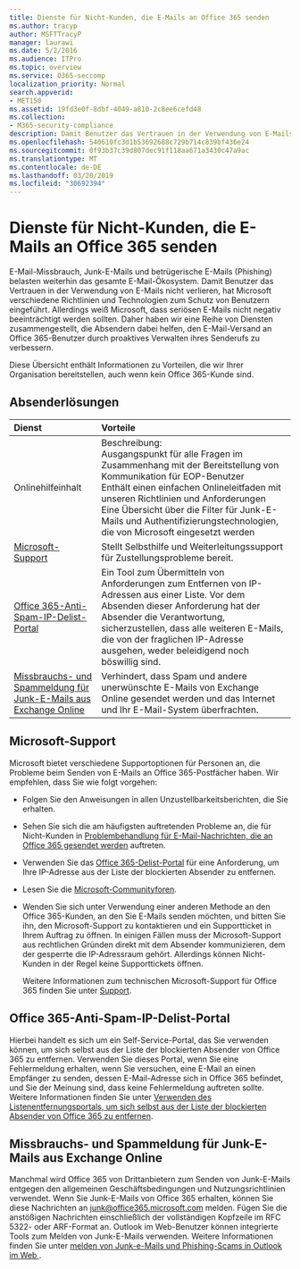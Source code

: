 ```yaml
---
title: Dienste für Nicht-Kunden, die E-Mails an Office 365 senden
ms.author: tracyp
author: MSFTTracyP
manager: laurawi
ms.date: 5/2/2016
ms.audience: ITPro
ms.topic: overview
ms.service: O365-seccomp
localization_priority: Normal
search.appverid:
- MET150
ms.assetid: 19fd3e0f-8dbf-4049-a810-2c8ee6cefd48
ms.collection:
- M365-security-compliance
description: Damit Benutzer das Vertrauen in der Verwendung von E-Mails nicht verlieren, hat Microsoft verschiedene Richtlinien und Technologien zum Schutz von Benutzern eingeführt.
ms.openlocfilehash: 540610fc3d1b53692688c729b714c839bf436e24
ms.sourcegitcommit: 0f93b37c39d807dec91f118aa671a3430c47a9ac
ms.translationtype: MT
ms.contentlocale: de-DE
ms.lasthandoff: 03/20/2019
ms.locfileid: "30692394"
---
```

# <a name="services-for-non-customers-sending-mail-to-office-365"></a>Dienste für Nicht-Kunden, die E-Mails an Office 365 senden
  
E-Mail-Missbrauch, Junk-E-Mails und betrügerische E-Mails (Phishing) belasten weiterhin das gesamte E-Mail-Ökosystem. Damit Benutzer das Vertrauen in der Verwendung von E-Mails nicht verlieren, hat Microsoft verschiedene Richtlinien und Technologien zum Schutz von Benutzern eingeführt. Allerdings weiß Microsoft, dass seriösen E-Mails nicht negativ beeinträchtigt werden sollten. Daher haben wir eine Reihe von Diensten zusammengestellt, die Absendern dabei helfen, den E-Mail-Versand an Office 365-Benutzer durch proaktives Verwalten ihres Senderufs zu verbessern.
  
Diese Übersicht enthält Informationen zu Vorteilen, die wir Ihrer Organisation bereitstellen, auch wenn kein Office 365-Kunde sind.
  
## <a name="sender-solutions"></a>Absenderlösungen
<a name="sectionSection0"> </a>

|**Dienst**|**Vorteile**|
|:-----|:-----|
|Onlinehilfeinhalt  <br/> | Beschreibung:  <br/>  Ausgangspunkt für alle Fragen im Zusammenhang mit der Bereitstellung von Kommunikation für EOP-Benutzer  <br/>  Enthält einen einfachen Onlineleitfaden mit unseren Richtlinien und Anforderungen  <br/>  Eine Übersicht über die Filter für Junk-E-Mails und Authentifizierungstechnologien, die von Microsoft eingesetzt werden  <br/> |
|[Microsoft-Support](services-for-non-customers.md#AboutSupport) <br/> |Stellt Selbsthilfe und Weiterleitungssupport für Zustellungsprobleme bereit.  <br/> |
|[Office 365-Anti-Spam-IP-Delist-Portal](services-for-non-customers.md#DelistPortal) <br/> |Ein Tool zum Übermitteln von Anforderungen zum Entfernen von IP-Adressen aus einer Liste. Vor dem Absenden dieser Anforderung hat der Absender die Verantwortung, sicherzustellen, dass alle weiteren E-Mails, die von der fraglichen IP-Adresse ausgehen, weder beleidigend noch böswillig sind.  <br/> |
|[Missbrauchs- und Spammeldung für Junk-E-Mails aus Exchange Online](services-for-non-customers.md#ReportOurJunk) <br/> |Verhindert, dass Spam und andere unerwünschte E-Mails von Exchange Online gesendet werden und das Internet und Ihr E-Mail-System überfrachten.  <br/> |
   
## <a name="microsoft-support"></a>Microsoft-Support
<a name="AboutSupport"> </a>

Microsoft bietet verschiedene Supportoptionen für Personen an, die Probleme beim Senden von E-Mails an Office 365-Postfächer haben. Wir empfehlen, dass Sie wie folgt vorgehen:
  
- Folgen Sie den Anweisungen in allen Unzustellbarkeitsberichten, die Sie erhalten.
    
- Sehen Sie sich die am häufigsten auftretenden Probleme an, die für Nicht-Kunden in [Problembehandlung für E-Mail-Nachrichten, die an Office 365 gesendet werden](troubleshooting-mail-sent-to-office-365.md) auftreten.
    
- Verwenden Sie das [Office 365-Delist-Portal](https://sender.office.com) für eine Anforderung, um Ihre IP-Adresse aus der Liste der blockierten Absender zu entfernen. 
    
- Lesen Sie die [Microsoft-Communityforen](https://community.office365.com/en-us/f/).
    
- Wenden Sie sich unter Verwendung einer anderen Methode an den Office 365-Kunden, an den Sie E-Mails senden möchten, und bitten Sie ihn, den Microsoft-Support zu kontaktieren und ein Supportticket in Ihrem Auftrag zu öffnen. In einigen Fällen muss der Microsoft-Support aus rechtlichen Gründen direkt mit dem Absender kommunizieren, dem der gesperrte die IP-Adressraum gehört. Allerdings können Nicht-Kunden in der Regel keine Supporttickets öffnen.
    
     Weitere Informationen zum technischen Microsoft-Support für Office 365 finden Sie unter [Support](https://technet.microsoft.com/library/office-365-support.aspx).
    
## <a name="office-365-anti-spam-ip-delist-portal"></a>Office 365-Anti-Spam-IP-Delist-Portal
<a name="DelistPortal"> </a>

Hierbei handelt es sich um ein Self-Service-Portal, das Sie verwenden können, um sich selbst aus der Liste der blockierten Absender von Office 365 zu entfernen. Verwenden Sie dieses Portal, wenn Sie eine Fehlermeldung erhalten, wenn Sie versuchen, eine E-Mail an einen Empfänger zu senden, dessen E-Mail-Adresse sich in Office 365 befindet, und Sie der Meinung sind, dass keine Fehlermeldung auftreten sollte. Weitere Informationen finden Sie unter [Verwenden des Listenentfernungsportals, um sich selbst aus der Liste der blockierten Absender von Office 365 zu entfernen](use-the-delist-portal-to-remove-yourself-from-the-office-365-blocked-senders-lis.md).
  
## <a name="abuse-and-spam-reporting-for-junk-email-originating-from-exchange-online"></a>Missbrauchs- und Spammeldung für Junk-E-Mails aus Exchange Online
<a name="ReportOurJunk"> </a>

Manchmal wird Office 365 von Drittanbietern zum Senden von Junk-E-Mails entgegen den allgemeinen Geschäftsbedingungen und Nutzungsrichtlinien verwendet. Wenn Sie Junk-E-Mails von Office 365 erhalten, können Sie diese Nachrichten an [junk@office365.microsoft.com](mailto:junk@office365.microsoft.com) melden. Fügen Sie die anstößigen Nachrichten einschließlich der vollständigen Kopfzeile im RFC 5322- oder ARF-Format an. Outlook im Web-Benutzer können integrierte Tools zum Melden von Junk-E-Mails verwenden. Weitere Informationen finden Sie unter [melden von Junk-e-Mails und Phishing-Scams in Outlook im Web ](report-junk-email-and-phishing-scams-in-outlook-on-the-web-eop.md).
  

